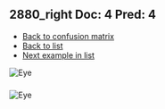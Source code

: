 ## 2880_right Doc: 4 Pred: 4
- [Back to confusion matrix](https://github.com/juliandewit/kaggle_retinopathy/blob/master/matrix.md)
- [Back to list](https://github.com/juliandewit/kaggle_retinopathy/blob/master/lists/44/list.md)
- [Next example in list](https://github.com/juliandewit/kaggle_retinopathy/blob/master/lists/44/28/28929_left.md)

![Eye](https://retinopaty.blob.core.windows.net/size1024/2880_right_4.jpeg)

### 

![Eye]()

